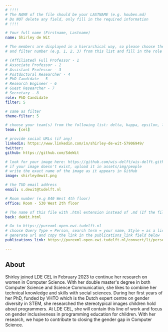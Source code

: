 ```yaml
---
# !!!!
# The NAME of the file should be your LASTNAME (e.g. houben.md)
# Do NOT delete any field, only fill in the required information
# !!!! 

# Your full name (Firstname, Lastname)
name: Shirley de Wit

# The members are displayed in a hierarchical way, so please choose the role (e.g. Full Professor, Assistant Professor etc) 
# and filter number (e.g. 1, 2, 3) from this list and fill in the role and filter from below:

# (Affiliated) Full Professor - 1
# Associate Professor - 2
# Assistant Professor - 3
# Postdoctoral Researcher - 4
# PhD Candidate - 5
# Research Engineer - 6 
# Guest Researcher - 7
# Secretary - 8
role: PhD Candidate
filter: 5

# same as filter
theme-filter: 5

# choose your team(s) from the following list: delta, kappa, epsilon, lambda, cel
team: [cel]

# provide social URLs (if any)
linkedin: https://www.linkedin.com/in/shirley-de-wit-57906949/
twitter: 
github: https://github.com/SdeWit

# look for your image here: https://github.com/wis-delft/wis-delft.github.io/tree/master/assets/img/people 
# if your image doesn't exist, upload it in assets/img/people 
# write the exact name of the image as it appears in GitHub  
image: shirleydewit.png

# the TUD email address
email: s.dewit@tudelft.nl

# Room number (e.g 840 West 4th floor)
office: Room - 530 West 2th floor

# The name of this file with .html extension instead of .md (If the filename is ionescu.md, the "back" field will be ionescu.html)
back: deWit.html

# Go to https://purexml-open.ewi.tudelft.nl 
# choose Query Type = Person, search term = your name, Style = as a list
# generate url and copy the link in the publications_link field below
publications_link: https://purexml-open.ewi.tudelft.nl/convert/li/persons/c4fe9777-607d-4a37-83db-9209d1d60af4

---
```


## About
Shirley joined LDE CEL in February 2023 to continue her research on women in Computer Science. With her double master's degree in both Computer Science and Science Communication, she likes to combine her technical knowledge and skills with social sciences. During her first years of her PhD, funded by VHTO which is the Dutch expert centre on gender diversity in STEM, she researched the stereotypical images children hold about programmers. At LDE CEL, she will contain this line of work and focus on gender inclusiveness in programming education for children. With her research, we hope to contribute to closing the gender gap in Computer Science. 